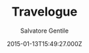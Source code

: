 ---
title: Travelogue
github: https://github.com/SalGnt/Travelogue
demo: https://salgnt.github.io/Travelogue/
author: Salvatore Gentile
ssg:
  - Jekyll
cms:
  - Markdown
date: 2015-01-13T15:49:27.000Z
description: >-
  A minimal, single-column Jekyll theme that provides an immersive read
  experience for your readers.
draft: true
publish_date: '2015-01-13T15:49:27Z'
update_date: '2021-07-14T07:40:33Z'
github_star: 154
github_fork: 56
---